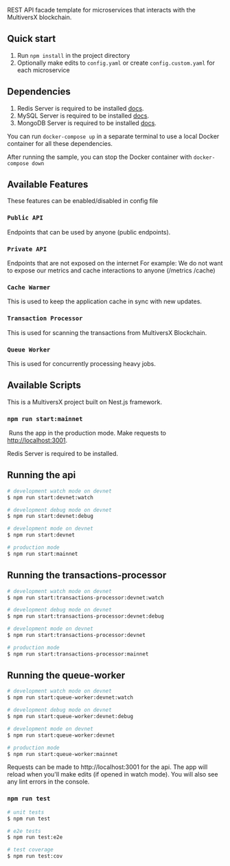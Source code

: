 REST API facade template for microservices that interacts with the MultiversX blockchain.

## Quick start

1. Run `npm install` in the project directory
2. Optionally make edits to `config.yaml` or create `config.custom.yaml` for each microservice

## Dependencies

1. Redis Server is required to be installed [docs](https://redis.io/).
2. MySQL Server is required to be installed [docs](https://dev.mysql.com/doc/refman/8.0/en/installing.html).
3. MongoDB Server is required to be installed [docs](https://docs.mongodb.com/).

You can run `docker-compose up` in a separate terminal to use a local Docker container for all these dependencies.

After running the sample, you can stop the Docker container with `docker-compose down`

## Available Features

These features can be enabled/disabled in config file

### `Public API`

Endpoints that can be used by anyone (public endpoints).

### `Private API`

Endpoints that are not exposed on the internet
For example: We do not want to expose our metrics and cache interactions to anyone (/metrics /cache)

### `Cache Warmer`

This is used to keep the application cache in sync with new updates.

### `Transaction Processor`

This is used for scanning the transactions from MultiversX Blockchain.

### `Queue Worker`

This is used for concurrently processing heavy jobs.

## Available Scripts

This is a MultiversX project built on Nest.js framework.

### `npm run start:mainnet`

​
Runs the app in the production mode.
Make requests to [http://localhost:3001](http://localhost:3001).

Redis Server is required to be installed.

## Running the api

```bash
# development watch mode on devnet
$ npm run start:devnet:watch

# development debug mode on devnet
$ npm run start:devnet:debug

# development mode on devnet
$ npm run start:devnet

# production mode
$ npm run start:mainnet
```

## Running the transactions-processor

```bash
# development watch mode on devnet
$ npm run start:transactions-processor:devnet:watch

# development debug mode on devnet
$ npm run start:transactions-processor:devnet:debug

# development mode on devnet
$ npm run start:transactions-processor:devnet

# production mode
$ npm run start:transactions-processor:mainnet
```

## Running the queue-worker

```bash
# development watch mode on devnet
$ npm run start:queue-worker:devnet:watch

# development debug mode on devnet
$ npm run start:queue-worker:devnet:debug

# development mode on devnet
$ npm run start:queue-worker:devnet

# production mode
$ npm run start:queue-worker:mainnet
```

Requests can be made to http://localhost:3001 for the api. The app will reload when you'll make edits (if opened in watch mode). You will also see any lint errors in the console.​

### `npm run test`

```bash
# unit tests
$ npm run test

# e2e tests
$ npm run test:e2e

# test coverage
$ npm run test:cov
```
